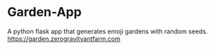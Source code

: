 # Garden-App
A python flask app that generates emoji gardens with random seeds. https://garden.zerogravityantfarm.com
